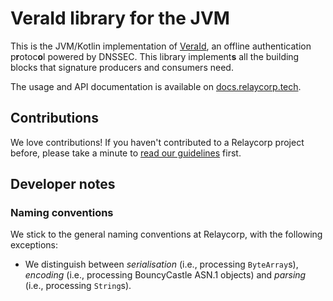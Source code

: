# VeraId library for the JVM

This is the JVM/Kotlin implementation of [VeraId](https://veraid.net), an offline authentication p**r**otoc**o**l powered by DNSSEC. This library implement**s** all the building blocks that signature producers and consumers need.

The usage and API documentation is available on [docs.relaycorp.tech](https://docs.relaycorp.tech/veraid-jvm/).

## Contributions

We love contributions! If you haven't contributed to a Relaycorp project before, please take a minute to [read our guidelines](https://github.com/relaycorp/.github/blob/master/CONTRIBUTING.md) first.

## Developer notes

### Naming conventions

We stick to the general naming conventions at Relaycorp, with the following exceptions:

- We distinguish between _serialisation_ (i.e., processing `ByteArray`s), _encoding_ (i.e., processing BouncyCastle ASN.1 objects) and _parsing_ (i.e., processing `String`s).
